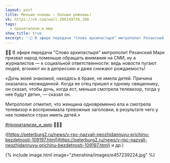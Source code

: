 ```yaml
---
layout: post
title: Меньше знаешь — больше рожаешь!
vk: https://vk.com/wall-206149756_286
tags:
  - пронатализм_и_мир
show_title: true
excerpt: '☝🏻 В эфире передачи "Слово архипастыря" митрополит Рязанский Марк призвал народ поменьше обращать внимания на СМИ, ну а журналистов — к социальной ответственности: ведь новости пугают людей, вгоняют их в депрессию и даже снижают рождаемость!'
---
```

☝🏻 В эфире передачи "Слово архипастыря" митрополит Рязанский Марк призвал народ поменьше обращать внимания на СМИ, ну а журналистов — к социальной ответственности: ведь новости пугают людей, вгоняют их в депрессию и даже снижают рождаемость!

«Дочь моей знакомой, находясь в браке, не имела детей. Причина оказалась неожиданной. Когда ее отец пришел к одному священнику, он сказал, чтобы дочь, когда ест, меньше смотрела телевизор, тогда у нее будут дети», — сказал он.

Митрополит отметил, что женщина одновременно ела и смотрела телевизор и воспринимала тревожные заголовки, в результате чего у нее появился страх иметь детей.» 

[#пронатализм_и_мир](poisk.html#пронатализм_и_мир) 🙈🙉🙊

([https://peterburg2.ru/news/v-rpc-nazvali-neozhidannuyu-prichinu-bezdetnosti-109197.html](https://peterburg2.ru/news/v-rpc-nazvali-neozhidannuyu-prichinu-bezdetnosti-109197.html) и др.)

{% include image.html image="zhenshina/images/e457239224.jpg" %}

